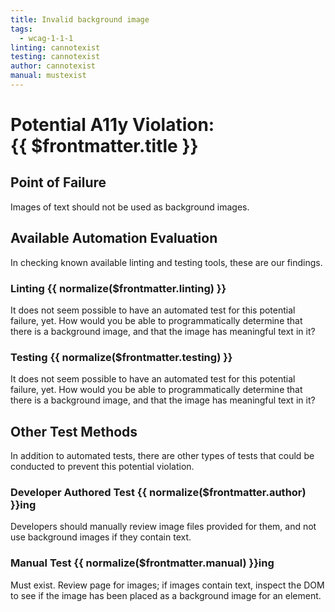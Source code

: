 ```yaml
---
title: Invalid background image
tags: 
  - wcag-1-1-1
linting: cannotexist 
testing: cannotexist
author: cannotexist
manual: mustexist
---
```


<script setup>
  const normalize = (value) => {
    const v = (value || '').toLowerCase()
    if (v === 'exists') return 'Exists'
    if (v === 'couldexist') return 'Could Exist'
    if (v === 'cannotexist') return 'Cannot Exist'
    if (v === 'shouldexist') return 'Should Exist'
    if (v === 'mustexist') return 'Must Exist'
    return '—'
  }
</script>

# Potential A11y Violation:<br/>{{ $frontmatter.title }}

## Point of Failure

Images of text should not be used as background images.

## Available Automation Evaluation

In checking known available linting and testing tools, these are our findings.

### Linting <Badge type="info">{{ normalize($frontmatter.linting) }}</Badge>

It does not seem possible to have an automated test for this potential failure, yet. How would you be able to programmatically determine that there is a background image, and that the image has meaningful text in it?

### Testing <Badge type="info">{{ normalize($frontmatter.testing) }}</Badge>

It does not seem possible to have an automated test for this potential failure, yet. How would you be able to programmatically determine that there is a background image, and that the image has meaningful text in it?

## Other Test Methods

In addition to automated tests, there are other types of tests that could be conducted to prevent this potential violation.

### Developer Authored Test <Badge type="info">{{ normalize($frontmatter.author) }}</Badge>ing

Developers should manually review image files provided for them, and not use background images if they contain text.

### Manual Test <Badge type="info">{{ normalize($frontmatter.manual) }}</Badge>ing

Must exist. Review page for images; if images contain text, inspect the DOM to see if the image has been placed as a background image for an element.


<TagLinks />
